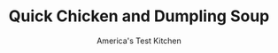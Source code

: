 ---
layout: ../../layouts/MarkdownPostLayout.astro
title: Quick Chicken and Dumpling Soup
author: America's Test Kitchen
pubDate: 2023-03-15
description: "Dont be intimidated by homemade soup. Our recipe for chicken and dumpling soup comes together quick enough for even the busiest weeknights."
image_url: https://res.cloudinary.com/hksqkdlah/image/upload/ar_1:1,c_fill,dpr_2.0,f_auto,fl_lossy.progressive.strip_profile,g_faces:auto,q_auto:low,w_344/7286_cvr-sfs-chickendumplingsoup-41-279945
tags: ["Main Courses","Chicken","Weeknight","Soups","30-Minute Suppers"]
calories: 
protein: 
carbohydrates: 
fats: 
fiber: 
ingredients: ["1 1/2 cups, all-purpose flour","2/3 cup, water","2 large, eggs, lightly beaten",", Salt and pepper","3 tablespoons, unsalted butter","1 , onion, chopped fine","2 , carrots, peeled and sliced thin","1 , celery rib, sliced thin","8 cups, low-sodium chicken broth","1 , rotisserie chicken, skin discarded, meat shredded into bite-sized pieces (about 3 cups)"]
serves: 6
time: "30 minutes"
instructions: ["Whisk flour, water, eggs, ½ teaspoon salt, and ¼ teaspoon pepper in bowl; set aside.","Melt butter in Dutch oven over medium-high heat. Cook onion, carrots, and celery until lightly browned, about 5 minutes. Stir in broth and bring to boil. Reduce heat to medium-low and simmer, covered, until vegetables are tender, 10 to 15 minutes.","Remove lid of pot. Stir in chicken and season with salt and pepper; return to simmer. Working quickly, use ½ teaspoon measuring spoon to drop pieces of dough into soup. Simmer, covered, until dumplings are set, 1 to 2 minutes. Season with salt and pepper. Serve."]
nutrition: undefined
notes: "The combination of rotisserie chicken and store-bought broth gives this soup a rich chicken flavor in minutes."
---